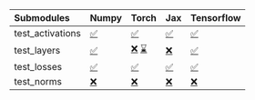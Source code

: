 | Submodules       | Numpy                                                                                                                           | Torch                                                                                                                                                                                                                                                             | Jax                                                                                                                             | Tensorflow                                                                                                                      |
|:-----------------|:--------------------------------------------------------------------------------------------------------------------------------|:------------------------------------------------------------------------------------------------------------------------------------------------------------------------------------------------------------------------------------------------------------------|:--------------------------------------------------------------------------------------------------------------------------------|:--------------------------------------------------------------------------------------------------------------------------------|
| test_activations | <a href="https://github.com/unifyai/ivy/runs/8159143572?check_suite_focus=true" rel="noopener noreferrer" target="_blank">✅</a> | <a href="https://github.com/unifyai/ivy/runs/8159144112?check_suite_focus=true" rel="noopener noreferrer" target="_blank">✅</a>                                                                                                                                   | <a href="https://github.com/unifyai/ivy/runs/8159144631?check_suite_focus=true" rel="noopener noreferrer" target="_blank">✅</a> | <a href="https://github.com/unifyai/ivy/runs/8159145151?check_suite_focus=true" rel="noopener noreferrer" target="_blank">✅</a> |
| test_layers      | <a href="https://github.com/unifyai/ivy/runs/8159143685?check_suite_focus=true" rel="noopener noreferrer" target="_blank">✅</a> | <a href="https://github.com/unifyai/ivy/runs/8158493203?check_suite_focus=true" rel="noopener noreferrer" target="_blank">❌</a>   <a href="https://github.com/unifyai/ivy/runs/8159144248?check_suite_focus=true" rel="noopener noreferrer" target="_blank">⌛</a> | <a href="https://github.com/unifyai/ivy/runs/8159144771?check_suite_focus=true" rel="noopener noreferrer" target="_blank">❌</a> | <a href="https://github.com/unifyai/ivy/runs/8159145237?check_suite_focus=true" rel="noopener noreferrer" target="_blank">✅</a> |
| test_losses      | <a href="https://github.com/unifyai/ivy/runs/8159143816?check_suite_focus=true" rel="noopener noreferrer" target="_blank">✅</a> | <a href="https://github.com/unifyai/ivy/runs/8159144369?check_suite_focus=true" rel="noopener noreferrer" target="_blank">✅</a>                                                                                                                                   | <a href="https://github.com/unifyai/ivy/runs/8159144875?check_suite_focus=true" rel="noopener noreferrer" target="_blank">✅</a> | <a href="https://github.com/unifyai/ivy/runs/8159145398?check_suite_focus=true" rel="noopener noreferrer" target="_blank">✅</a> |
| test_norms       | <a href="https://github.com/unifyai/ivy/runs/8159143968?check_suite_focus=true" rel="noopener noreferrer" target="_blank">❌</a> | <a href="https://github.com/unifyai/ivy/runs/8159144486?check_suite_focus=true" rel="noopener noreferrer" target="_blank">❌</a>                                                                                                                                   | <a href="https://github.com/unifyai/ivy/runs/8159145014?check_suite_focus=true" rel="noopener noreferrer" target="_blank">❌</a> | <a href="https://github.com/unifyai/ivy/runs/8159145513?check_suite_focus=true" rel="noopener noreferrer" target="_blank">❌</a> |